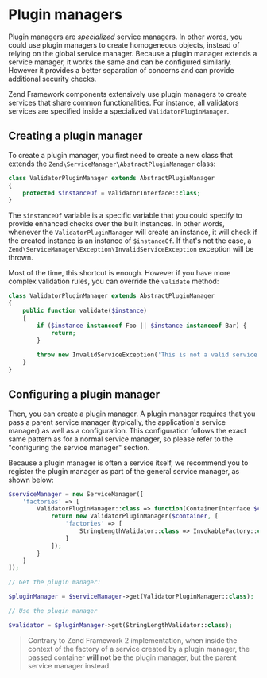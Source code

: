 # Plugin managers

Plugin managers are *specialized* service managers. In other words, you could use plugin managers to create
homogeneous objects, instead of relying on the global service manager. Because a plugin manager extends a service
manager, it works the same and can be configured similarly. However it provides a better separation of concerns and
can provide additional security checks.

Zend Framework components extensively use plugin managers to create services that share common functionalities. For instance,
all validators services are specified inside a specialized `ValidatorPluginManager`.

## Creating a plugin manager

To create a plugin manager, you first need to create a new class that extends the `Zend\ServiceManager\AbstractPluginManager`
class:

```php
class ValidatorPluginManager extends AbstractPluginManager
{
    protected $instanceOf = ValidatorInterface::class;
}
```

The `$instanceOf` variable is a specific variable that you could specify to provide enhanced checks over the built
instances. In other words, whenever the `ValidatorPluginManager` will create an instance, it will check if the created
instance is an instance of `$instanceOf`. If that's not the case, a `Zend\ServiceManager\Exception\InvalidServiceException`
exception will be thrown.

Most of the time, this shortcut is enough. However if you have more complex validation rules, you can override the
`validate` method:

```php
class ValidatorPluginManager extends AbstractPluginManager
{
    public function validate($instance)
    {
        if ($instance instanceof Foo || $instance instanceof Bar) {
            return;
        }
    
        throw new InvalidServiceException('This is not a valid service!');
    }
}
```

## Configuring a plugin manager

Then, you can create a plugin manager. A plugin manager requires that you pass a parent service manager (typically, the
application's service manager) as well as a configuration. This configuration follows the exact same pattern as for a
normal service manager, so please refer to the "configuring the service manager" section.

Because a plugin manager is often a service itself, we recommend you to register the plugin manager as part of the
general service manager, as shown below:

```php
$serviceManager = new ServiceManager([
    'factories' => [
        ValidatorPluginManager::class => function(ContainerInterface $container, $requestedName) {
            return new ValidatorPluginManager($container, [
                'factories' => [
                    StringLengthValidator::class => InvokableFactory::class
                ]
            ]);
        }
    ]
]);

// Get the plugin manager:

$pluginManager = $serviceManager->get(ValidatorPluginManager::class);

// Use the plugin manager

$validator = $pluginManager->get(StringLengthValidator::class);
```

> Contrary to Zend Framework 2 implementation, when inside the context of the factory of a service created by a plugin
manager, the passed container **will not be** the plugin manager, but the parent service manager instead.